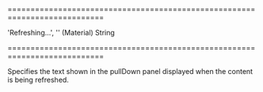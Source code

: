===========================================================================
<!--default-->'Refreshing...', '' (Material)<!--/default-->
<!--type-->String<!--/type-->
===========================================================================

<!--shortDescription-->
Specifies the text shown in the pullDown panel displayed when the content is being refreshed.
<!--/shortDescription-->

<!--fullDescription-->

<!--/fullDescription-->